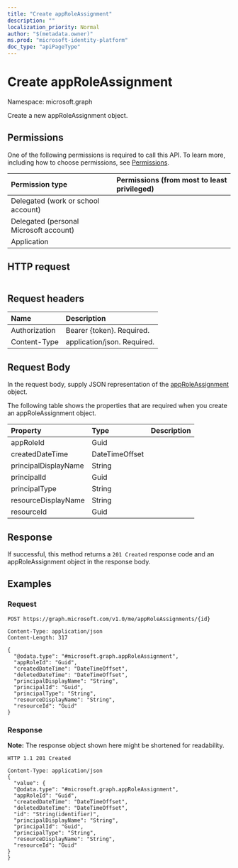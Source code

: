 ```yaml
---
title: "Create appRoleAssignment"
description: ""
localization_priority: Normal
author: "$(metadata.owner)"
ms.prod: "microsoft-identity-platform"
doc_type: "apiPageType"
---
```


# Create appRoleAssignment

Namespace: microsoft.graph

Create a new appRoleAssignment object.

## Permissions

One of the following permissions is required to call this API. To learn more, including how to choose permissions, see [Permissions](/graph/permissions-reference).

| Permission type                        | Permissions (from most to least privileged) |
| :------------------------------------- | :------------------------------------------ |
| Delegated (work or school account)     |                                             |
| Delegated (personal Microsoft account) |                                             |
| Application                            |                                             |

## HTTP request

<!-- {
  "blockType": "ignored"
}
-->

```http

```

## Request headers

| Name          | Description                 |
| :------------ | :-------------------------- |
| Authorization | Bearer {token}. Required.   |
| Content-Type  | application/json. Required. |

## Request Body

In the request body, supply JSON representation of the [appRoleAssignment](../resources/-approleassignment.md) object.

<!-- Actions and Functions -->

<!-- CRUD Methods -->

The following table shows the properties that are required when you create an appRoleAssignment object.

| Property             | Type           | Description |
| :------------------- | :------------- | :---------- |
| appRoleId            | Guid           |             |
| createdDateTime      | DateTimeOffset |             |
| principalDisplayName | String         |             |
| principalId          | Guid           |             |
| principalType        | String         |             |
| resourceDisplayName  | String         |             |
| resourceId           | Guid           |             |

## Response

If successful, this method returns a `201 Created` response code and an appRoleAssignment object in the response body.

## Examples

### Request

<!-- {
  "blockType": "request",
  "name": "create_approleassignment"
}
-->

```http
POST https://graph.microsoft.com/v1.0/me/appRoleAssignments/{id}

Content-Type: application/json
Content-Length: 317

{
  "@odata.type": "#microsoft.graph.appRoleAssignment",
  "appRoleId": "Guid",
  "createdDateTime": "DateTimeOffset",
  "deletedDateTime": "DateTimeOffset",
  "principalDisplayName": "String",
  "principalId": "Guid",
  "principalType": "String",
  "resourceDisplayName": "String",
  "resourceId": "Guid"
}

```

### Response

**Note:** The response object shown here might be shortened for readability.

<!-- {
  "blockType": "response",
  "truncated": true,
  "@odata.type": "Microsoft.DirectoryServices.appRoleAssignment"
}
-->

```http
HTTP 1.1 201 Created

Content-Type: application/json
{
  "value": {
  "@odata.type": "#microsoft.graph.appRoleAssignment",
  "appRoleId": "Guid",
  "createdDateTime": "DateTimeOffset",
  "deletedDateTime": "DateTimeOffset",
  "id": "String(identifier)",
  "principalDisplayName": "String",
  "principalId": "Guid",
  "principalType": "String",
  "resourceDisplayName": "String",
  "resourceId": "Guid"
}
}

```
